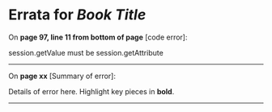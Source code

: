 # Errata for *Book Title*

On **page 97, line 11 from bottom of page** [code error]:
 
session.getValue must be session.getAttribute

***

On **page xx** [Summary of error]:
 
Details of error here. Highlight key pieces in **bold**.

***
